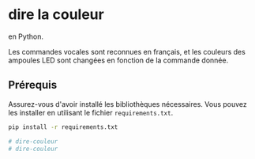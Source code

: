 # dire la couleur

en Python. 


Les commandes vocales sont reconnues en français, et les couleurs des ampoules LED sont changées en fonction de la commande donnée.

## Prérequis

Assurez-vous d'avoir installé les bibliothèques nécessaires. Vous pouvez les installer en utilisant le fichier `requirements.txt`.

```bash
pip install -r requirements.txt

# dire-couleur
# dire-couleur
